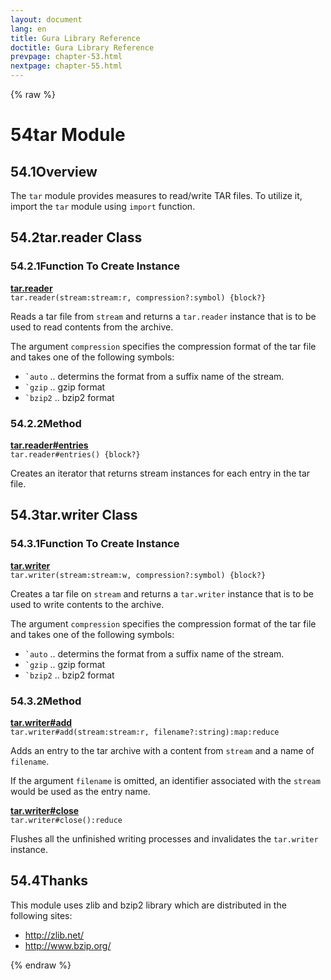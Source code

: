 ```yaml
---
layout: document
lang: en
title: Gura Library Reference
doctitle: Gura Library Reference
prevpage: chapter-53.html
nextpage: chapter-55.html
---
```

{% raw %}
<h1><span class="caption-index-1">54</span>tar Module</h1>
<h2><span class="caption-index-2">54.1</span><a name="anchor-54-1"></a>Overview</h2>
<p>
The <code class="highlighter-rouge">tar</code> module provides measures to read/write TAR files. To utilize it, import the <code class="highlighter-rouge">tar</code> module using <code class="highlighter-rouge">import</code> function.
</p>
<h2><span class="caption-index-2">54.2</span><a name="anchor-54-2"></a>tar.reader Class</h2>
<h3><span class="caption-index-3">54.2.1</span><a name="anchor-54-2-1"></a>Function To Create Instance</h3>
<p>
<div><strong style="text-decoration:underline">tar.reader</strong></div>
<div style="margin-bottom:1em"><code>tar.reader(stream:stream:r, compression?:symbol) {block?}</code></div>
Reads a tar file from <code class="highlighter-rouge">stream</code> and returns a <code class="highlighter-rouge">tar.reader</code> instance that is to be used to read contents from the archive.
</p>
<p>
The argument <code class="highlighter-rouge">compression</code> specifies the compression format of the tar file and takes one of the following symbols:
</p>
<ul>
<li><code class="highlighter-rouge">`auto</code> .. determins the format from a suffix name of the stream.</li>
<li><code class="highlighter-rouge">`gzip</code> .. gzip format</li>
<li><code class="highlighter-rouge">`bzip2</code> .. bzip2 format</li>
</ul>
<h3><span class="caption-index-3">54.2.2</span><a name="anchor-54-2-2"></a>Method</h3>
<p>
<div><strong style="text-decoration:underline">tar.reader#entries</strong></div>
<div style="margin-bottom:1em"><code>tar.reader#entries() {block?}</code></div>
Creates an iterator that returns stream instances for each entry in the tar file.
</p>
<h2><span class="caption-index-2">54.3</span><a name="anchor-54-3"></a>tar.writer Class</h2>
<h3><span class="caption-index-3">54.3.1</span><a name="anchor-54-3-1"></a>Function To Create Instance</h3>
<p>
<div><strong style="text-decoration:underline">tar.writer</strong></div>
<div style="margin-bottom:1em"><code>tar.writer(stream:stream:w, compression?:symbol) {block?}</code></div>
Creates a tar file on <code class="highlighter-rouge">stream</code> and returns a <code class="highlighter-rouge">tar.writer</code> instance that is to be used to write contents to the archive.
</p>
<p>
The argument <code class="highlighter-rouge">compression</code> specifies the compression format of the tar file and takes one of the following symbols:
</p>
<ul>
<li><code class="highlighter-rouge">`auto</code> .. determins the format from a suffix name of the stream.</li>
<li><code class="highlighter-rouge">`gzip</code> .. gzip format</li>
<li><code class="highlighter-rouge">`bzip2</code> .. bzip2 format</li>
</ul>
<h3><span class="caption-index-3">54.3.2</span><a name="anchor-54-3-2"></a>Method</h3>
<p>
<div><strong style="text-decoration:underline">tar.writer#add</strong></div>
<div style="margin-bottom:1em"><code>tar.writer#add(stream:stream:r, filename?:string):map:reduce</code></div>
Adds an entry to the tar archive with a content from <code class="highlighter-rouge">stream</code> and a name of <code class="highlighter-rouge">filename</code>.
</p>
<p>
If the argument <code class="highlighter-rouge">filename</code> is omitted, an identifier associated with the <code class="highlighter-rouge">stream</code> would be used as the entry name.
</p>
<p>
<div><strong style="text-decoration:underline">tar.writer#close</strong></div>
<div style="margin-bottom:1em"><code>tar.writer#close():reduce</code></div>
Flushes all the unfinished writing processes and invalidates the <code class="highlighter-rouge">tar.writer</code> instance.
</p>
<h2><span class="caption-index-2">54.4</span><a name="anchor-54-4"></a>Thanks</h2>
<p>
This module uses zlib and bzip2 library which are distributed in the following sites:
</p>
<ul>
<li><a href="http://zlib.net/">http://zlib.net/</a></li>
<li><a href="http://www.bzip.org/">http://www.bzip.org/</a></li>
</ul>
<p />

{% endraw %}
